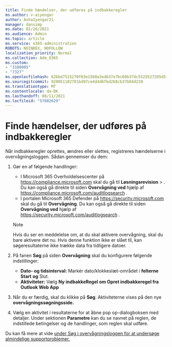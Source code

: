 ```yaml
---
title: Finde hændelser, der udføres på indbakkeregler
ms.author: v-aiyengar
author: AshaIyengar21
manager: dansimp
ms.date: 02/26/2021
ms.audience: Admin
ms.topic: article
ms.service: o365-administration
ROBOTS: NOINDEX, NOFOLLOW
localization_priority: Normal
ms.collection: Adm_O365
ms.custom:
- "3100005"
- "7327"
ms.openlocfilehash: 626bd7515270f03e1560a3ed637e7bc60b374c5525527205d5f6775e4758f07a
ms.sourcegitcommit: 920051182781bd97ce4d4d6fbd268cb37b84d239
ms.translationtype: MT
ms.contentlocale: da-DK
ms.lasthandoff: 08/11/2021
ms.locfileid: "57882629"
---
```

# <a name="find-events-performed-on-inbox-rules"></a>Finde hændelser, der udføres på indbakkeregler

Når indbakkeregler oprettes, ændres eller slettes, registreres hændelserne i overvågningsloggen. Sådan gennemser du dem:

1. Gør en af følgende handlinger:
   - I Microsoft 365 Overholdelsescenter på <https://compliance.microsoft.com> skal du gå til **Løsningsrevision** \> . Du kan også gå direkte til siden **Overvågning ved** hjælp af <https://compliance.microsoft.com/auditlogsearch> .
   - I portalen Microsoft 365 Defender på <https://security.microsoft.com> skal du gå til **Overvågning**. Du kan også gå direkte til siden **Overvågning ved** hjælp af <https://security.microsoft.com/auditlogsearch> .

    > [!NOTE]
    > Hvis du ser en meddelelse om, at du skal aktivere overvågning, skal du bare aktivere det nu. Hvis denne funktion ikke er slået til, kan søgeresultaterne ikke trække data fra tidligere datoer.

2. På fanen **Søg** på siden **Overvågning** skal du konfigurere følgende indstillinger:
   - **Dato- og tidsinterval:** Markér dato/klokkeslæt-området i **felterne Start** **og** Slut.
   - **Aktiviteter:** Vælg **Ny indbakkeRegel om Opret indbakkeregel fra Outlook Web App**

3. Når du er færdig, skal du klikke på **Søg**. Aktiviteterne vises på den nye **overvågningssøgningsside.**

4. Vælg en aktivitet i resultaterne for at åbne pop op-dialogboksen med detaljer. Under sektionen **Parametre** kan du se navnet på reglen, de indstillede betingelser og de handlinger, som reglen skal udføre.

Du kan få mere at vide [under Søg i overvågningsloggen for at undersøge almindelige supportproblemer.](https://docs.microsoft.com/microsoft-365/compliance/auditing-troubleshooting-scenarios)
